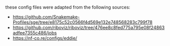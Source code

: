 these config files were adapted from the following sources:

- https://github.com/Snakemake-Profiles/sge/tree/e8175c52c0566f4d569e132e748568283c799f78
- https://github.com/riboviz/riboviz/tree/476ee8c8fed775a795e08f24863adfee7355c486/jobs
- https://nf-co.re/configs/eddie/
